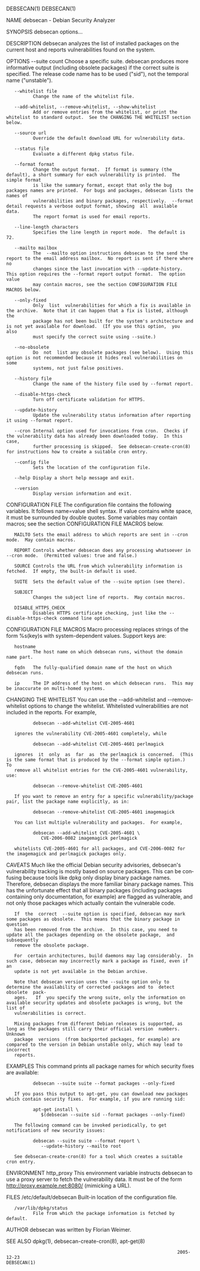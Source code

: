 DEBSECAN(1)                                                                                                                            DEBSECAN(1)

NAME
       debsecan - Debian Security Analyzer

SYNOPSIS
       debsecan options...

DESCRIPTION
       debsecan analyzes the list of installed packages on the current host and reports vulnerabilities found on the system.

OPTIONS
       --suite count
              Choose a specific suite.  debsecan produces more informative output (including obsolete packages) if the correct suite is specified.
              The release code name has to be used ("sid"), not the temporal name ("unstable").

       --whitelist file
              Change the name of the whitelist file.

       --add-whitelist, --remove-whitelist, --show-whitelist
              Add or remove entries from the whitelist, or print the whitelist to standard output.  See the CHANGING THE WHITELIST section below.

       --source url
              Override the default download URL for vulnerability data.

       --status file
              Evaluate a different dpkg status file.

       --format format
              Change the output format.  If format is summary (the default), a short summary for each vulnerability is printed.  The simple format
              is like the summary format, except that only the bug packages names are printed.  For bugs and packages, debsecan lists the names of
              vulnerabilities and binary packages, respectively.  --format detail requests a verbose output format, showing  all  available  data.
              The report format is used for email reports.

       --line-length characters
              Specifies the line length in report mode.  The default is 72.

       --mailto mailbox
              The  --mailto option instructions debsecan to the send the report to the email address mailbox.  No report is sent if there where no
              changes since the last invocation with --update-history.  This option requires the --format report output format.  The option  value
              may contain macros, see the section CONFIGURATION FILE MACROS below.

       --only-fixed
              Only  list  vulnerabilities for which a fix is available in the archive.  Note that it can happen that a fix is listed, although the
              package has not been built for the system's architecture and is not yet available for download.  (If you use this option,  you  also
              must specify the correct suite using --suite.)

       --no-obsolete
              Do  not  list any obsolete packages (see below).  Using this option is not recommended because it hides real vulnerabilities on some
              systems, not just false positives.

       --history file
              Change the name of the history file used by --format report.

       --disable-https-check
              Turn off certificate validation for HTTPS.

       --update-history
              Update the vulnerability status information after reporting it using --format report.

       --cron Internal option used for invocations from cron.  Checks if the vulnerability data has already been downloaded today.  In this  case,
              further processing is skipped.  See debsecan-create-cron(8) for instructions how to create a suitable cron entry.

       --config file
              Sets the location of the configuration file.

       --help Display a short help message and exit.

       --version
              Display version information and exit.

CONFIGURATION FILE
       The  configuration  file  contains the following variables.  It follows name=value shell syntax.  If value contains white space, it must be
       surrounded by double quotes.  Some variables may contain macros; see the section CONFIGURATION FILE MACROS below.

       MAILTO Sets the email address to which reports are sent in --cron mode.  May contain macros.

       REPORT Controls whether debsecan does any processing whatsoever in --cron mode.  (Permitted values: true and false.)

       SOURCE Controls the URL from which vulnerability information is fetched.  If empty, the built-in default is used.

       SUITE  Sets the default value of the --suite option (see there).

       SUBJECT
              Changes the subject line of reports.  May contain macros.

       DISABLE_HTTPS_CHECK
              Disables HTTPS certificate checking, just like the --disable-https-check command line option.

CONFIGURATION FILE MACROS
       Macro processing replaces strings of the form %s(key)s with system-dependent values.  Support keys are:

       hostname
              The host name on which debsecan runs, without the domain name part.

       fqdn   The fully-qualified domain name of the host on which debsecan runs.

       ip     The IP address of the host on which debsecan runs.  This may be inaccurate on multi-homed systems.

CHANGING THE WHITELIST
       You can use the --add-whitelist and --remove-whitelist options to change the whitelist.  Whitelisted vulnerabilities are  not  included  in
       the reports.  For example,

              debsecan --add-whitelist CVE-2005-4601

       ignores the vulnerability CVE-2005-4601 completely, while

              debsecan --add-whitelist CVE-2005-4601 perlmagick

       ignores  it  only  as  far  as  the perlmagick is concerned.  (This is the same format that is produced by the --format simple option.)  To
       remove all whitelist entries for the CVE-2005-4601 vulnerability, use:

              debsecan --remove-whitelist CVE-2005-4601

       If you want to remove an entry for a specific vulnerability/package pair, list the package name explicitly, as in:

              debsecan --remove-whitelist CVE-2005-4601 imagemagick

       You can list multiple vulnerability and packages.  For example,

              debsecan --add-whitelist CVE-2005-4601 \
                 CVE-2006-0082 imagemagick perlmagick

       whitelists CVE-2005-4601 for all packages, and CVE-2006-0082 for the imagemagick and perlmagick packages only.

CAVEATS
       Much like the official Debian security advisories, debsecan's vulnerability tracking is mostly based on source packages.  This can be  con‐
       fusing  because  tools  like  dpkg only display binary package names.  Therefore, debsecan displays the more familiar binary package names.
       This has the unfortunate effect that all binary packages (including packages containing only documentation, for  example)  are  flagged  as
       vulnerable, and not only those packages which actually contain the vulnerable code.

       If  the  correct  --suite option is specified, debsecan may mark some packages as obsolete.  This means that the binary package in question
       has been removed from the archive.  In this case, you need to update all the packages depending on the obsolete package,  and  subsequently
       remove the obsolete package.

       For  certain architectures, build daemons may lag considerably.  In such case, debsecan may incorrectly mark a package as fixed, even if an
       update is not yet available in the Debian archive.

       Note that debsecan version uses the --suite option only to determine the availability of corrected packages and to  detect  obsolete  pack‐
       ages.   If  you specify the wrong suite, only the information on available security updates and obsolete packages is wrong, but the list of
       vulnerabilities is correct.

       Mixing packages from different Debian releases is supported, as long as the packages still carry their official version  numbers.   Unknown
       package  versions  (from backported packages, for example) are compared to the version in Debian unstable only, which may lead to incorrect
       reports.

EXAMPLES
       This command prints all package names for which security fixes are available:

              debsecan --suite suite --format packages --only-fixed

       If you pass this output to apt-get, you can download new packages which contain security fixes.  For example, if you are running sid:

              apt-get install \
                 $(debsecan --suite sid --format packages --only-fixed)

       The following command can be invoked periodically, to get notifications of new security issues:

              debsecan --suite suite --format report \
                 --update-history --mailto root

       See debsecan-create-cron(8) for a tool which creates a suitable cron entry.

ENVIRONMENT
       http_proxy
              This environment variable instructs debsecan to use a proxy server to fetch  the  vulnerability  data.   It  must  be  of  the  form
              http://proxy.example.net:8080/ (mimicking a URL).

FILES
       /etc/default/debsecan
              Built-in location of the configuration file.

       /var/lib/dpkg/status
              File from which the package information is fetched by default.

AUTHOR
       debsecan was written by Florian Weimer.

SEE ALSO
       dpkg(1), debsecan-create-cron(8), apt-get(8)

                                                                    2005-12-23                                                         DEBSECAN(1)
